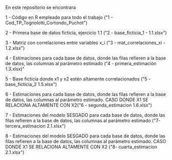 En este repositorio se encontrara 


1 - Código en R empleado para todo el trabajo ("1 - Cod_TP_Tognolotti_Cortondo_Puchot")

2 - Primera base de datos ficticia, ejercicio 1.1 ("2 - base_ficticia_1 - 1.1.xlsx")

3 - Matriz con correlaciones entre variables x_i ("3 - mat_correlaciones_xi - 1.2.xlsx")

4 - Estimaciones para cada base de datos, donde las filas refieren a la base de datos, las columnas al parámetro estimado ("4 - primera_estimación 1.3.xlsx)"

5 - Base ficticia donde x1 y x2 estén altamente correlacionados ("5 - base_ficticia_2 1.5.xlsx")

6 - Estimaciones para cada base de datos, donde las filas refieren a la base de datos, las columnas al parámetro estimado. CASO DONDE X1 SE RELACIONA ALTAMENTE CON X2("6 - segunda_estimacion 1.6.xlsx")

7 - Estimaciones del modelo SESGADO para cada base de datos, donde las filas refieren a la base de datos, las columnas al parámetro estimado ("7- tercera_estimacion 2.1.xlsx")

8 - Estimaciones del modelo SESGADO para cada base de datos, donde las filas refieren a la base de datos, las columnas al parámetro estimado. CASO DONDE X1 SE RELACIONA ALTAMENTE CON X2 ("8- cuarta_estimacion 2.1.xlsx")
